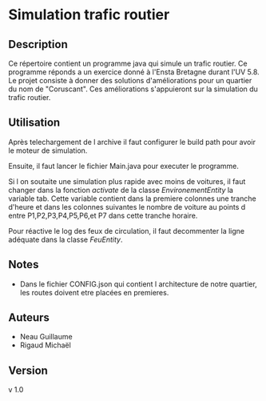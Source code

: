 # Simulation trafic routier

## Description

Ce répertoire contient un programme java qui simule un trafic routier. Ce
programme réponds a un exercice donné à l'Ensta Bretagne durant l'UV 5.8. Le
projet consiste à donner des solutions d'améliorations pour un quartier du nom de
"Coruscant". Ces améliorations s'appuieront sur la simulation du trafic routier.

## Utilisation
Après telechargement de l archive il faut configurer le build path pour avoir le moteur de simulation.

Ensuite, il faut lancer le fichier Main.java pour executer le programme.

Si l on soutaite une simulation plus rapide avec moins de voitures, il faut changer dans la fonction _activate_ de la classe _EnvironementEntity_ la variable tab. Cette variable contient dans la premiere colonnes une tranche d'heure et dans les colonnes suivantes le nombre de voiture au points d entre P1,P2,P3,P4,P5,P6,et P7 dans cette tranche horaire.

Pour réactive le log des feux de circulation, il faut decommenter la ligne adéquate dans la classe _FeuEntity_.

## Notes
- Dans le fichier CONFIG.json qui contient l architecture de notre quartier, les routes doivent etre placées en premieres.


## Auteurs
- Neau Guillaume
- Rigaud Michaël

## Version
v 1.0
